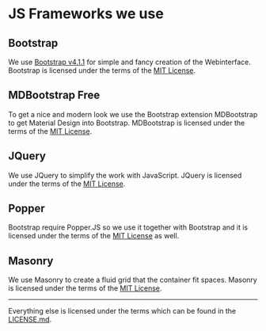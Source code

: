 # JS Frameworks we use

## Bootstrap
We use [Bootstrap v4.1.1](https://getbootstrap.com/) for simple and fancy creation of the Webinterface.
Bootstrap is licensed under the terms of the [MIT License](https://github.com/twbs/bootstrap/blob/master/LICENSE).

## MDBootstrap Free
To get a nice and modern look we use the Bootstrap extension MDBootstrap to get Material Design into Bootstrap.
MDBootstrap is licensed under the terms of the [MIT License](https://mdbootstrap.com/license/).

## JQuery
We use JQuery to simplify the work with JavaScript. JQuery is licensed under the terms of the [MIT License](https://github.com/jquery/jquery/blob/master/LICENSE.txt).

## Popper
Bootstrap require Popper.JS so we use it together with Bootstrap and it is licensed under the terms of the [MIT License](https://github.com/FezVrasta/popper.js/blob/master/LICENSE.md) as well.


## Masonry
We use Masonry to create a fluid grid that the container fit spaces. Masonry is licensed under the terms of the [MIT License](https://desandro.mit-license.org/).

---
Everything else is licensed under the terms which can be found in the [LICENSE.md](LICENSE.md).